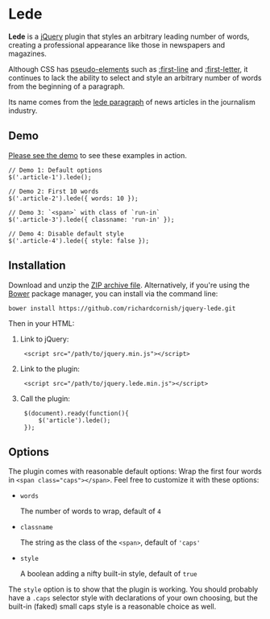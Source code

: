 # Lede

**Lede** is a [jQuery](http://jquery.com/) plugin that styles an arbitrary leading number of words, creating a professional appearance like those in newspapers and magazines.

Although CSS has [pseudo-elements](http://www.w3.org/TR/CSS2/selector.html#pseudo-element-selectors) such as [:first-line](http://www.w3.org/TR/CSS2/selector.html#first-line-pseudo) and [:first-letter](http://www.w3.org/TR/CSS2/selector.html#first-letter), it continues to lack the ability to select and style an arbitrary number of words from the beginning of a paragraph.

Its name comes from the [lede paragraph](http://en.wikipedia.org/wiki/Lead_paragraph) of news articles in the journalism industry.

## Demo

[Please see the demo](http://richardcornish.github.io/jquery-lede/) to see these examples in action.

    // Demo 1: Default options
    $('.article-1').lede();

    // Demo 2: First 10 words
    $('.article-2').lede({ words: 10 });

    // Demo 3: `<span>` with class of `run-in`
    $('.article-3').lede({ classname: 'run-in' });

    // Demo 4: Disable default style
    $('.article-4').lede({ style: false });

## Installation

Download and unzip the [ZIP archive file](https://github.com/richardcornish/jquery-lede/archive/master.zip). Alternatively, if you're using the [Bower](http://bower.io/) package manager, you can install via the command line:

```
bower install https://github.com/richardcornish/jquery-lede.git
```

Then in your HTML:

1. Link to jQuery:

        <script src="/path/to/jquery.min.js"></script>

2. Link to the plugin:

        <script src="/path/to/jquery.lede.min.js"></script>

3. Call the plugin:

        $(document).ready(function(){
            $('article').lede();
        });

## Options

The plugin comes with reasonable default options: Wrap the first four words in `<span class="caps"></span>`. Feel free to customize it with these options:

- `words`

    The number of words to wrap, default of `4`

- `classname`

    The string as the class of the `<span>`, default of `'caps'`

- `style`

    A boolean adding a nifty built-in style, default of `true`

The `style` option is to show that the plugin is working. You should probably have a `.caps` selector style with declarations of your own choosing, but the built-in (faked) small caps style is a reasonable choice as well.